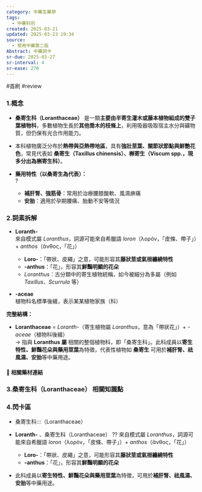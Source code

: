 ```yaml
---
category: 中藥生藥學
tags:
  - 中藥科別
created: 2025-03-21
updated: 2025-03-23 19:34
source:
  - 常用中藥第二版
Abstract: 中藥詞卡
sr-due: 2025-03-27
sr-interval: 4
sr-ease: 270
---
```

#首刷 #review
### 1.概念
- **桑寄生科（Loranthaceae）** 是一類**主要由半寄生灌木或藤本植物組成的雙子葉植物科**，多數植物生長於**其他喬木的枝條上**，利用吸器吸取宿主水分與礦物質，但仍保有光合作用能力。  
- 本科植物廣泛分布於**熱帶與亞熱帶地區**，具有**強壯莖葉、關節狀節點與鮮艷花色**，常見代表如 **桑寄生（Taxillus chinensis）、槲寄生（Viscum spp.，現多分出為槲寄生科）**。  

- **藥用特性（以桑寄生為代表）：**  
  ?
  - **補肝腎、強筋骨**：常用於治療腰膝酸軟、風濕痹痛  
  - **安胎**：適用於孕期腰痛、胎動不安等情況  

### 2.詞素拆解
- **Loranth-**  
  來自模式屬 *Loranthus*，詞源可能來自希臘語 *loron*（λορόν，「皮條、帶子」）+ *anthos*（ἄνθος，「花」）  
  - **Loro-**：「帶狀、皮繩」之意，可能形容其**藤狀莖或氣根纏繞特性**  
  - **-anthus**：「花」，形容其**鮮豔明顯的花朵**  
  - *Loranthus*：古分類中的寄生植物統稱，如今被細分為多屬（例如 *Taxillus*、*Scurrula* 等）  

- **-aceae**  
  植物科名標準後綴，表示某某植物家族（科）  

**完整結構：**
- **Loranthaceae** = *Loranth-*（寄生植物屬 *Loranthus*，意為「帶狀花」）+ *-aceae*（植物科後綴）  
→ 指與 **Loranthus 屬** 相關的整個植物科，即「桑寄生科」。此科成員以**寄生特性、鮮豔花朵與藥用莖葉**為特徵，代表性植物如 **桑寄生** 可用於**補肝腎、祛風濕、安胎**等中藥用途。  

#### 📌 相關藥材連結



### 3.桑寄生科（Loranthaceae） 相關知識點




### 4.閃卡區


- 桑寄生科:::（Loranthaceae）

- **Loranth-**  、桑寄生科（Loranthaceae）
??
  來自模式屬 *Loranthus*，詞源可能來自希臘語 *loron*（λορόν，「皮條、帶子」）+ *anthos*（ἄνθος，「花」）  
  - **Loro-**：「帶狀、皮繩」之意，可能形容其**藤狀莖或氣根纏繞特性**  
  - **-anthus**：「花」，形容其**鮮豔明顯的花朵**  
- 此科成員以**寄生特性、鮮豔花朵與藥用莖葉**為特徵，可用於**補肝腎、祛風濕、安胎**等中藥用途。  